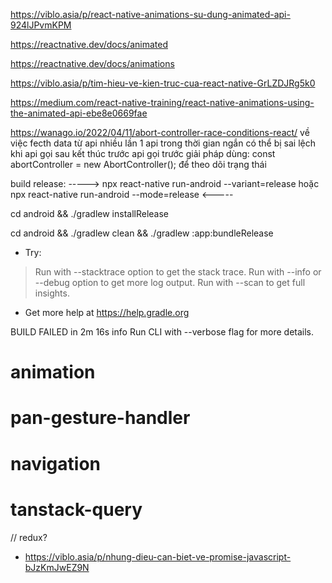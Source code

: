 https://viblo.asia/p/react-native-animations-su-dung-animated-api-924lJPvmKPM

https://reactnative.dev/docs/animated

https://reactnative.dev/docs/animations

https://viblo.asia/p/tim-hieu-ve-kien-truc-cua-react-native-GrLZDJRg5k0

https://medium.com/react-native-training/react-native-animations-using-the-animated-api-ebe8e0669fae

https://wanago.io/2022/04/11/abort-controller-race-conditions-react/ 
về việc fecth data từ api nhiều lần 1 api trong thời gian ngắn có thể bị sai lệch khi api gọi sau kết thúc trước api gọi trước 
giải pháp dùng: const abortController = new AbortController(); để theo dõi trạng thái

build release: ----->
	npx react-native run-android --variant=release
		hoặc
	npx react-native run-android --mode=release
<-----

cd android && ./gradlew installRelease

cd android && ./gradlew clean && ./gradlew :app:bundleRelease

* Try:
> Run with --stacktrace option to get the stack trace.
> Run with --info or --debug option to get more log output.
> Run with --scan to get full insights.

* Get more help at https://help.gradle.org

BUILD FAILED in 2m 16s
info Run CLI with --verbose flag for more details.

# animation
# pan-gesture-handler
# navigation
# tanstack-query

// redux? 
* https://viblo.asia/p/nhung-dieu-can-biet-ve-promise-javascript-bJzKmJwEZ9N